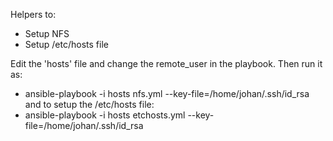 Helpers to:
- Setup NFS
- Setup /etc/hosts file

Edit the 'hosts' file and change the remote_user in the playbook.
Then run it as:
- ansible-playbook -i hosts nfs.yml   --key-file=/home/johan/.ssh/id_rsa
and to setup the /etc/hosts file:
- ansible-playbook -i hosts etchosts.yml   --key-file=/home/johan/.ssh/id_rsa
